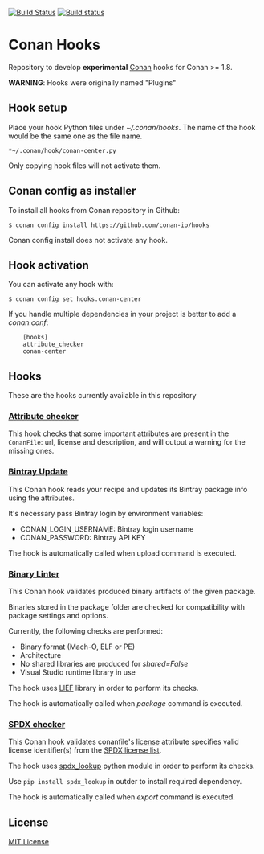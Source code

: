 [![Build Status](https://travis-ci.org/conan-io/hooks.svg?branch=master)](https://travis-ci.org/conan-io/hooks)
[![Build status](https://ci.appveyor.com/api/projects/status/s0k4n197ko1iyoml/branch/master?svg=true)](https://ci.appveyor.com/project/ConanCIintegration/hooks/branch/master)


# Conan Hooks

Repository to develop **experimental** [Conan](https://conan.io) hooks for Conan >= 1.8.

**WARNING**: Hooks were originally named "Plugins"

## Hook setup

Place your hook Python files under *~/.conan/hooks*. The name of the hook would be the same one as the file name.

```
*~/.conan/hook/conan-center.py
```

Only copying hook files will not activate them.

## Conan config as installer

To install all hooks from Conan repository in Github:

``$ conan config install https://github.com/conan-io/hooks``

Conan config install does not activate any hook.

## Hook activation

You can activate any hook with:

``$ conan config set hooks.conan-center``

If you handle multiple dependencies in your project is better to add a *conan.conf*:

```
    [hooks]
    attribute_checker
    conan-center
```

## Hooks

These are the hooks currently available in this repository

### [Attribute checker](hooks/attribute_checker.py)

This hook checks that some important attributes are present in the ``ConanFile``: url,
license and description, and will output a warning for the missing ones.

### [Bintray Update](hooks/bintray_update.py)

This Conan hook reads your recipe and updates its Bintray package info using the attributes.

It's necessary pass Bintray login by environment variables:
  - CONAN_LOGIN_USERNAME: Bintray login username
  - CONAN_PASSWORD: Bintray API KEY

The hook is automatically called when upload command is executed.

### [Binary Linter](hooks/binary-linter.py)

This Conan hook validates produced binary artifacts of the given package.

Binaries stored in the package folder are checked for compatibility with package settings and options.

Currently, the following checks are performed:

- Binary format (Mach-O, ELF or PE)
- Architecture
- No shared libraries are produced for *shared=False*
- Visual Studio runtime library in use

The hook uses [LIEF](https://github.com/lief-project/LIEF) library in order to perform its checks.

The hook is automatically called when *package* command is executed.

### [SPDX checker](hooks/spdx-checker.py)

This Conan hook validates conanfile's [license](https://docs.conan.io/en/latest/reference/conanfile/attributes.html?highlight=license#license) attribute specifies valid license identifier(s) from the [SPDX license list](https://spdx.org/licenses/).

The hook uses [spdx_lookup](https://pypi.org/project/spdx-lookup/) python module in order to perform its checks.

Use `pip install spdx_lookup` in outder to install required dependency.

The hook is automatically called when *export* command is executed.

## License

[MIT License](LICENSE)

